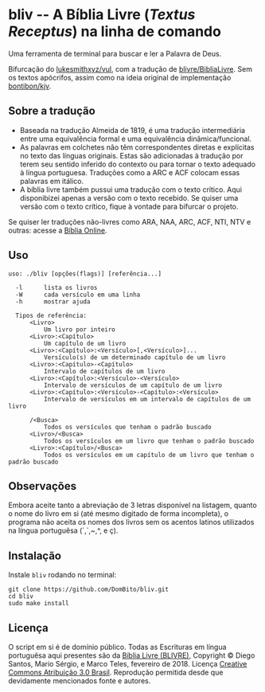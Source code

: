 # bliv -- A Bíblia Livre (*Textus Receptus*) na linha de comando

Uma ferramenta de terminal para buscar e ler a Palavra de Deus.

Bifurcação do [lukesmithxyz/vul](https://github.com/lukesmithxyz/vul), com a tradução de [blivre/BibliaLivre](https://github.com/blivre/BibliaLivre).
Sem os textos apócrifos, assim como na ideia original de implementação [bontibon/kjv](https://github.com/bontibon/kjv).

## Sobre a tradução

- Baseada na tradução Almeida de 1819, é uma tradução intermediária entre uma equivalência formal e uma equivalência dinâmica/funcional.
- As palavras em colchetes não têm correspondentes diretas e explícitas no texto das línguas originais. Estas são adicionadas à tradução por terem seu sentido inferido do contexto ou para tornar o texto adequado à língua portuguesa. Traduções como a ARC e ACF colocam essas palavras em itálico.
- A bíblia livre também pussui uma tradução com o texto crítico. Aqui disponibizei apenas a versão com o texto recebido. Se quiser uma versão com o texto crítico, fique à vontade para bifurcar o projeto.

Se quiser ler traduções não-livres como ARA, NAA, ARC, ACF, NTI, NTV e outras: acesse a [Bíblia Online](https://www.bibliaonline.com.br/).


## Uso

    uso: ./bliv [opções(flags)] [referência...]

      -l      lista os livros
      -W      cada versículo em uma linha
      -h      mostrar ajuda

      Tipos de referência:
          <Livro>
              Um livro por inteiro
          <Livro>:<Capítulo>
              Um capítulo de um livro
          <Livro>:<Capítulo>:<Versículo>[,<Versículo>]...
              Versículo(s) de um determinado capítulo de um livro
          <Livro>:<Capítulo>-<Capítulo>
              Intervalo de capítulos de um livro
          <Livro>:<Capítulo>:<Versículo>-<Versículo>
              Intervalo de versículos de um capítulo de um livro
          <Livro>:<Capítulo>:<Versículo>-<Capítulo>:<Versículo>
              Intervalo de versículos em um intervalo de capítulos de um livro

          /<Busca>
              Todos os versículos que tenham o padrão buscado
          <Livro>/<Busca>
              Todos os versículos em um livro que tenham o padrão buscado
          <Livro>:<Capítulo>/<Busca>
              Todos os versículos em um capítulo de um livro que tenham o padrão buscado

## Observações

Embora <Livro> aceite tanto a abreviação de 3 letras disponível na listagem, quanto o nome do livro em si (até mesmo digitado de forma incompleta), o programa não aceita os nomes dos livros sem os acentos latinos utilizados na língua portuguêsa (´,`,~,^, e ç).

## Instalação

Instale `bliv` rodando no terminal:

```
git clone https://github.com/DomBito/bliv.git
cd bliv
sudo make install
```

## Licença

O script em si é de domínio público.
Todas as Escrituras em língua portuguêsa aqui presentes são da [Bíblia Livre (BLIVRE)](http://sites.google.com/site/biblialivre/), Copyright © Diego Santos, Mario Sérgio, e Marco Teles, fevereiro de 2018. Licença [Creative Commons Atribuição 3.0 Brasil](http://creativecommons.org/licenses/by/3.0/br/). Reprodução permitida desde que devidamente mencionados fonte e autores.
